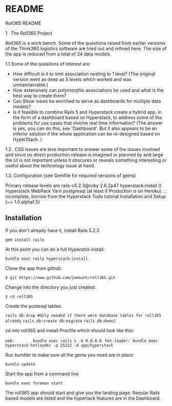 # README

Roll365 README

1. The Roll365 Project

Roll365 is a work bench.  Some of the questions raised from earlier versions of the Think360 logistics software are tried out and refined here.  The size of the app is reduced from a total of 24 data models.

1.1  Some of the quesitons of interest are:
* How difficult is it to limit association nesting to 1 level? (The original version went as deep as 5 levels which worked and was unmaintainable.)
* How extensively can polymorphic associations be used and what is the best way to create them?
* Can Show views be enriched to serve as dashboards for multiple data models?
* Is it feasible to combine Rails 5 and Hyperstack create a hybrid app, in the form of a dashboard based on Hyperstack, to address some of the problems for use cases that involve real time information?  (The answer is yes, you can do this, see 'Dashboard'.  But it also appears to be an inferior solution if the whole application can be re-designed based on HyperStack.  )


1.2. CSS issues are less important to answer some of the issues involved and since no direct production release is imagined or planned by and large the UI is not important unless it obscures or reveals something interesting or useful about the technology issue at hand.

1.3. Configuration (see Gemfile for required versions of gems)

Primary release levels are rails-v5.2.3@ruby 2.6.2p47
hyperstack:install ()
Hyperstack
WebPack
Yarn
postgresql (at least if Production is on Heroku)
... incomplete, borrow from the Hyperstack Todo tutorial Installation and Setup (~> 1.0.alpha1.5)


## Installation 

If you don't already have it, install Rails 5.2.3

```gem install rails```

At this point you can do a full Hyperstck install:

```bundle exec rails hyperstack:install```

Clone the app from github:

```$ git https://www.github.com/jwmount/roll365.git```
 
Change into the directory you just created:

```$ cd roll365```

Create the postesql tables.

```rails db:drop #Only needed if there were database tables for roll365 already```
```rails db:create db:migrate```
```rails db:demo2```

cd into roll365 and install Procfile which should look like this:

```web:        bundle exec rails s -b 0.0.0.0 ``` 
```hot-loader: bundle exec hyperstack-hotloader -p 25222 -d app/hyperstack```

Run bundler to make sure all the gems you need are in place

```bundle update```

Start the app from a command line

```bundle exec foreman start```




The roll365 app should start and give you the landing page.  Reqular Rails based models are listed and the hypertack features are in the Dashboard.



